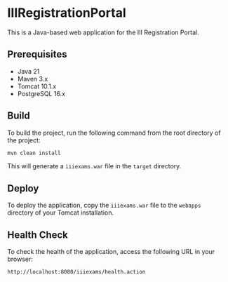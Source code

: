 # IIIRegistrationPortal

This is a Java-based web application for the III Registration Portal.

## Prerequisites

*   Java 21
*   Maven 3.x
*   Tomcat 10.1.x
*   PostgreSQL 16.x

## Build

To build the project, run the following command from the root directory of the project:

```bash
mvn clean install
```

This will generate a `iiiexams.war` file in the `target` directory.

## Deploy

To deploy the application, copy the `iiiexams.war` file to the `webapps` directory of your Tomcat installation.

## Health Check

To check the health of the application, access the following URL in your browser:

```
http://localhost:8080/iiiexams/health.action
```
